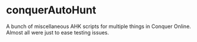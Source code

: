 # conquerAutoHunt
A bunch of miscellaneous AHK scripts for multiple things in Conquer Online. Almost all were just to ease testing issues.